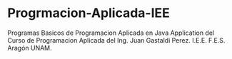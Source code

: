 # Progrmacion-Aplicada-IEE
Programas Basicos de Programacion Aplicada en Java Application del Curso de Programacion Aplicada del Ing. Juan Gastaldi Perez. I.E.E. F.E.S. Aragón UNAM.
